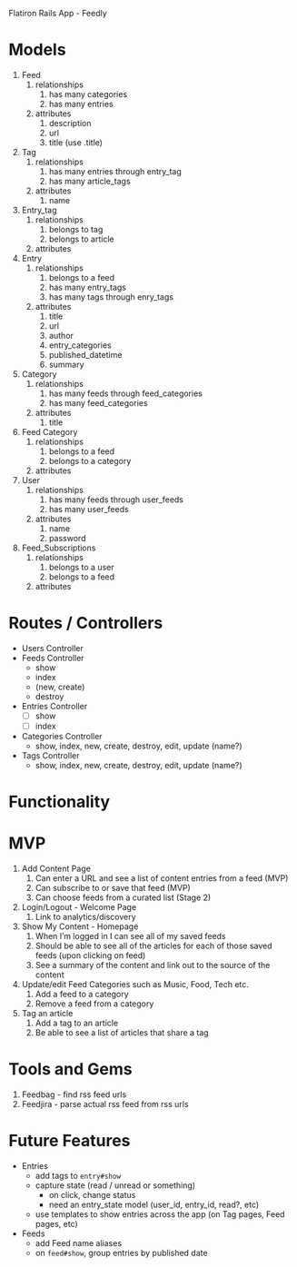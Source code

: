 Flatiron Rails App - Feedly

# Models
1. Feed
    1. relationships
        1. has many categories
        2. has many entries
    2. attributes
        1. description
        2. url
        3. title (use .title)
2. Tag
    1. relationships
        1. has many entries through entry_tag
        2. has many article_tags
    2. attributes
        1. name
3. Entry_tag
    1. relationships
        1. belongs to tag
        2. belongs to article
    2. attributes
4. Entry
    1. relationships
        1. belongs to a feed
        2. has many entry_tags
        3. has many tags through enry_tags
    2. attributes
        1. title
        2. url
        3. author
        4. entry_categories
        5. published_datetime
        6. summary
5. Category
    1. relationships
        1. has many feeds through feed_categories
        2. has many feed_categories
    2. attributes
        1. title
6. Feed Category
    1. relationships
        1. belongs to a feed
        2. belongs to a category
    2. attributes
7. User
    1. relationships
        1. has many feeds through user_feeds
        2. has many user_feeds
        <!-- 3. has many articles through feeds -->
    2. attributes
        1. name
        2. password
8. Feed_Subscriptions
    1. relationships
        1. belongs to a user
        2. belongs to a feed
    2. attributes

# Routes / Controllers
- Users Controller
- Feeds Controller
  - show
  - index
  - (new, create)
  - destroy
- Entries Controller
  - [ ] show
  - [ ] index
- Categories Controller
  - show, index, new, create, destroy, edit, update (name?)
- Tags Controller
  - show, index, new, create, destroy, edit, update (name?)

# Functionality
# MVP
1. Add Content Page
    1. Can enter a URL and see a list of content entries from a feed (MVP)
    2. Can subscribe to or save that feed (MVP)
    3. Can choose feeds from a curated list (Stage 2)
2. Login/Logout - Welcome Page
    1. Link to analytics/discovery
3. Show My Content - Homepage
    1. When I’m logged in I can see all of my saved feeds
    2. Should be able to see all of the articles for each of those saved feeds (upon clicking on feed)
    3. See a summary of the content and link out to the source of the content
4. Update/edit Feed Categories such as Music, Food, Tech etc.
    1. Add a feed to a category
    2. Remove a feed from a category
5. Tag an article
    1. Add a tag to an article
    2. Be able to see a list of articles that share a tag

# Tools and Gems
1. Feedbag - find rss feed urls
2. Feedjira - parse actual rss feed from rss urls

# Future Features
- Entries
  - add tags to `entry#show`
  - capture state (read / unread or something)
    - on click, change status
    - need an entry_state model (user_id, entry_id, read?, etc)
  - use templates to show entries across the app (on Tag pages, Feed pages, etc)
- Feeds
  - add Feed name aliases
  - on `feed#show`, group entries by published date
